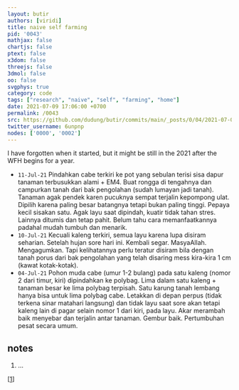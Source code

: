 ```yaml
---
layout: butir
authors: [viridi]
title: naive self farming
pid: '0043'
mathjax: false
chartjs: false
ptext: false
x3dom: false
threejs: false
3dmol: false
oo: false
svgphys: true
category: code
tags: ["research", "naive", "self", "farming", "home"]
date: 2021-07-09 17:06:00 +0700
permalink: /0043
src: https://github.com/dudung/butir/commits/main/_posts/0/04/2021-07-04-naive-self-farming.md
twitter_username: 6unpnp
nodes: ['0000', '0002']
---
```

I have forgotten when it started, but it might be still in the 2021 after the WFH begins for a year.

+ `11-Jul-21` Pindahkan cabe terkiri ke pot yang sebulan terisi sisa dapur tanaman terbusukkan alami + EM4. Buat rongga di tengahnya dan campurkan tanah dari bak pengolahan (sudah lumayan jadi tanah). Tanaman agak pendek karen pucuknya sempat terjalin kepompong ulat. Dipilih karena paling besar batangnya tetapi bukan paling tinggi. Pepaya kecil sisakan satu. Agak layu saat dipindah, kuatir tidak tahan stres. Lainnya ditumis dan tetap pahit. Belum tahu cara memanfaatkannya padahal mudah tumbuh dan menarik.
+ `10-Jul-21` Kecuali kaleng terkiri, semua layu karena lupa disiram seharian. Setelah hujan sore hari ini. Kembali segar. MasyaAllah. Mengagumkan. Tapi kelihatannya perlu teratur disiram bila dengan tanah porus dari bak pengolahan yang telah disaring mess kira-kira 1 cm (kawat kotak-kotak).
+ `04-Jul-21` Pohon muda cabe (umur 1-2 bulang) pada satu kaleng (nomor 2 dari timur, kiri) dipindahkan ke polybag. Lima dalam satu kaleng + tanaman besar ke lima polybag terpisah. Satu karung tanah lembang hanya bisa untuk lima polybag cabe. Letakkan di depan perpus (tidak terkena sinar matahari langsung) dan tidak layu saat sore akan tetapi kaleng lain di pagar selain nomor 1 dari kiri, pada layu. Akar merambah baik menyebar dan terjalin antar tanaman. Gembur baik. Pertumbuhan pesat secara umum.


## notes
1. <a name="r01"></a>...

[[1](#r01)]